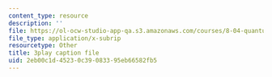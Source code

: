 ```yaml
---
content_type: resource
description: ''
file: https://ol-ocw-studio-app-qa.s3.amazonaws.com/courses/8-04-quantum-physics-i-spring-2016/2eb00c1d45230c39083395eb66582fb5_0USje5vTIKs.srt
file_type: application/x-subrip
resourcetype: Other
title: 3play caption file
uid: 2eb00c1d-4523-0c39-0833-95eb66582fb5
---
```

